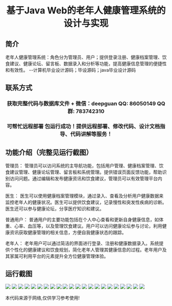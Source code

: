 <p><h1 align="center">基于Java Web的老年人健康管理系统的设计与实现</h1></p>

## 简介
老年人健康管理系统：角色分为管理员、用户；提供登录注册、健康档案管理、饮食建议、健康论坛、留言板、数据录入和分析等功能，提高健康信息管理的便捷性和有效性。    --计算机毕业设计源码；毕设源码；java毕业设计源码


## 联系方式
<p><h3 align="center">获取完整代码与数据库文件 + 微信：deepguan QQ: 86050149 QQ群: 783742310</h3></p>
<p><h3 align="center">可帮忙远程部署 包运行成功！提供远程部署、修改代码、设计文档指导、代码讲解等服务！</h3></p>

## 功能介绍（完整见运行截图）
管理员： 管理员可以访问系统的主导航功能，包括用户管理、健康档案管理、饮食建议管理、健康论坛管理、留言板和系统管理。提供错误页面反馈功能，帮助识别访问问题。通过编辑和发布健康资讯和饮食建议，管理员可以有效管理平台内容。

医生： 医生可以使用健康档案管理模块，通过录入、查看及分析用户健康数据来监控老年人的健康状况。医生可以提供饮食建议，记录慢性和突发性疾病的诊断。医生还可以参与健康论坛，分享医疗知识和建议。

普通用户： 普通用户的主要功能包括在个人中心查看和更新自身健康信息，如体重、心率、血压等，以及管理饮食建议。用户可以访问健康论坛参与讨论，利用健康资讯获取健康管理的相关信息，方便自我健康状态的跟踪。

老年人： 老年用户可以通过简洁的界面进行登录、注册和健康数据录入。系统提供个性化的健康建议和饮食规划，简化老年人管理其健康信息的过程。老年用户及其家属可利用平台的元素提升全方位健康管理体验。


## 运行截图
![](https://bs-1329754181.cos.ap-shanghai.myqcloud.com/ssm/ElderlyHealthManagementSystem2023/img/001.jpg)
![](https://bs-1329754181.cos.ap-shanghai.myqcloud.com/ssm/ElderlyHealthManagementSystem2023/img/002.jpg)
![](https://bs-1329754181.cos.ap-shanghai.myqcloud.com/ssm/ElderlyHealthManagementSystem2023/img/003.jpg)
![](https://bs-1329754181.cos.ap-shanghai.myqcloud.com/ssm/ElderlyHealthManagementSystem2023/img/004.jpg)
![](https://bs-1329754181.cos.ap-shanghai.myqcloud.com/ssm/ElderlyHealthManagementSystem2023/img/005.jpg)
![](https://bs-1329754181.cos.ap-shanghai.myqcloud.com/ssm/ElderlyHealthManagementSystem2023/img/006.jpg)
![](https://bs-1329754181.cos.ap-shanghai.myqcloud.com/ssm/ElderlyHealthManagementSystem2023/img/007.jpg)
![](https://bs-1329754181.cos.ap-shanghai.myqcloud.com/ssm/ElderlyHealthManagementSystem2023/img/008.jpg)
![](https://bs-1329754181.cos.ap-shanghai.myqcloud.com/ssm/ElderlyHealthManagementSystem2023/img/009.jpg)
![](https://bs-1329754181.cos.ap-shanghai.myqcloud.com/ssm/ElderlyHealthManagementSystem2023/img/010.jpg)
![](https://bs-1329754181.cos.ap-shanghai.myqcloud.com/ssm/ElderlyHealthManagementSystem2023/img/011.jpg)
![](https://bs-1329754181.cos.ap-shanghai.myqcloud.com/ssm/ElderlyHealthManagementSystem2023/img/012.jpg)
![](https://bs-1329754181.cos.ap-shanghai.myqcloud.com/ssm/ElderlyHealthManagementSystem2023/img/013.jpg)
![](https://bs-1329754181.cos.ap-shanghai.myqcloud.com/ssm/ElderlyHealthManagementSystem2023/img/014.jpg)
![](https://bs-1329754181.cos.ap-shanghai.myqcloud.com/ssm/ElderlyHealthManagementSystem2023/img/015.jpg)
![](https://bs-1329754181.cos.ap-shanghai.myqcloud.com/ssm/ElderlyHealthManagementSystem2023/img/016.jpg)
![](https://bs-1329754181.cos.ap-shanghai.myqcloud.com/ssm/ElderlyHealthManagementSystem2023/img/017.jpg)
![](https://bs-1329754181.cos.ap-shanghai.myqcloud.com/ssm/ElderlyHealthManagementSystem2023/img/018.jpg)
![](https://bs-1329754181.cos.ap-shanghai.myqcloud.com/ssm/ElderlyHealthManagementSystem2023/img/019.jpg)
![](https://bs-1329754181.cos.ap-shanghai.myqcloud.com/ssm/ElderlyHealthManagementSystem2023/img/020.jpg)
![](https://bs-1329754181.cos.ap-shanghai.myqcloud.com/ssm/ElderlyHealthManagementSystem2023/img/021.jpg)
![](https://bs-1329754181.cos.ap-shanghai.myqcloud.com/ssm/ElderlyHealthManagementSystem2023/img/022.jpg)

<p>本代码来源于网络,仅供学习参考使用!</p>
